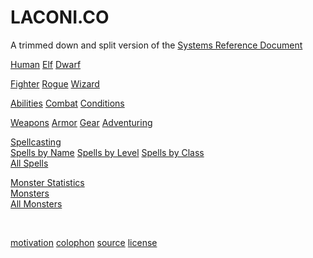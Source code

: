 
# LACONI.CO

<p class="subtitle">A trimmed down and split version of the <a href="https://dnd.wizards.com/articles/features/systems-reference-document-srd">Systems Reference Document</a></p>


<!-- nada -->

<a class="major" href="human.html">Human</a>
<a class="major" href="elf.html">Elf</a>
<a class="major" href="dwarf.html">Dwarf</a>

<a class="major" href="fighter.html">Fighter</a>
<a class="major" href="rogue.html">Rogue</a>
<a class="major" href="wizard.html">Wizard</a>

<a class="major" href="abilities.html">Abilities</a>
<a class="major" href="combat.html">Combat</a>
<a class="major" href="conditions.html">Conditions</a>

<a class="major" href="weapons.html">Weapons</a>
<a class="major" href="armor.html">Armor</a>
<a class="major" href="gear.html">Gear</a>
<a class="major" href="adventuring.html">Adventuring</a>

<a class="major" href="spellcasting.html">Spellcasting</a>
<br />
<a class="major" href="spells_by_name.html">Spells by Name</a>
<a class="major" href="spells_by_level.html">Spells by Level</a>
<a class="major" href="spells_by_class.html">Spells by Class</a>
<br />
<a class="major" href="spells.html">All Spells</a>

<a class="major" href="monster_statistics.html">Monster Statistics</a>
<br />
<a class="major" href="monsters_by_name.html">Monsters</a>
<br />
<a class="major" href="monsters.html">All Monsters</a>

<br />

<a href="motivation.html">motivation</a>
<a href="colophon.html">colophon</a>
<a href="https://github.com/jmettraux/laconi.co">source</a>
<a href="ogl.html">license</a>

